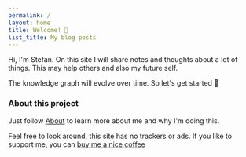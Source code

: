 ```yaml
---
permalink: /
layout: home
title: Welcome! 👋
list_title: My blog posts
---
```


Hi, I'm Stefan. On this site I will share notes and thoughts about a lot of things.
This may help others and also my future self.

The knowledge graph will evolve over time. So let's get started  🚀

### About this project
Just follow [About](/about) to learn more about me and why I'm doing this.

Feel free to look around, this site has no trackers or ads.
If you like to support me, you can [buy me a nice coffee](https://ko-fi.com/stefanberger)